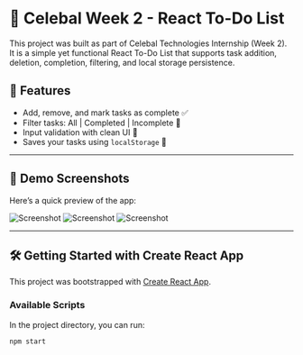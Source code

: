 # 🌟 Celebal Week 2 - React To-Do List

This project was built as part of Celebal Technologies Internship (Week 2). It is a simple yet functional React To-Do List that supports task addition, deletion, completion, filtering, and local storage persistence.

## 🚀 Features

- Add, remove, and mark tasks as complete ✅
- Filter tasks: All | Completed | Incomplete 🎯
- Input validation with clean UI 🎨
- Saves your tasks using `localStorage` 💾

---

## 📸 Demo Screenshots

Here’s a quick preview of the app:

![Screenshot](https://github.com/user-attachments/assets/444a027d-fdf5-4f19-ba26-1ab3a9a4b162)
![Screenshot](https://github.com/user-attachments/assets/31dea974-836c-45e2-912f-d04217c60180)
![Screenshot](https://github.com/user-attachments/assets/e63b0fc4-d735-45ab-95e3-b25a3187f9f1)

---

## 🛠️ Getting Started with Create React App

This project was bootstrapped with [Create React App](https://github.com/facebook/create-react-app).

### Available Scripts

In the project directory, you can run:

```bash
npm start
